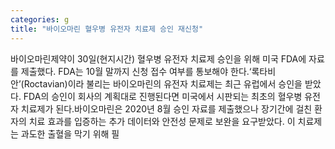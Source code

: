 ```yaml
---
categories: g
title: "바이오마린 혈우병 유전자 치료제 승인 재신청"
---
```

바이오마린제약이 30일(현지시간) 혈우병 유전자 치료제 승인을 위해 미국 FDA에 자료를 제출했다. FDA는 10월 말까지 신청 접수 여부를 통보해야 한다.‘록타비안’(Roctavian)이라 불리는 바이오마린의 유전자 치료제는 최근 유럽에서 승인을 받았다. FDA의 승인이 회사의 계획대로 진행된다면 미국에서 시판되는 최초의 혈우병 유전자 치료제가 된다.바이오마린은 2020년 8월 승인 자료를 제출했으나 장기간에 걸친 환자의 치료 효과를 입증하는 추가 데이터와 안전성 문제로 보완을 요구받았다. 이 치료제는 과도한 출혈을 막기 위해 필